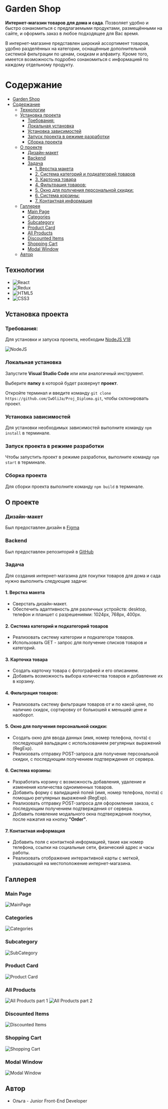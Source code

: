 # Garden Shop

**Интернет-магазин товаров для дома и сада**.
Позволяет удобно и быстро ознакомиться с предлагаемыми продуктами, размещёнными на сайте, и оформить заказ в любое подходящее для Вас время.

В интернет-магазине представлен широкий ассортимент товаров, удобно разделённых на категории, оснащённые дополнительной системой фильтрации по ценам, скидкам и алфавиту. Кроме того, имеется возможность подробно ознакомиться с информацией по каждому отдельному продукту. 

# Содержание

- [Garden Shop](#garden-shop)
- [Содержание](#содержание)
	- [Технологии](#технологии)
	- [Установка проекта](#установка-проекта)
		- [Требования:](#требования)
		- [Локальная установка](#локальная-установка)
		- [Установка зависимостей](#установка-зависимостей)
		- [Запуск проекта в режиме разработки](#запуск-проекта-в-режиме-разработки)
		- [Сборка проекта](#сборка-проекта)
	- [О проекте](#о-проекте)
		- [Дизайн-макет](#дизайн-макет)
		- [Backend](#backend)
		- [Задача](#задача)
			- [1. Верстка макета](#1-верстка-макета)
			- [2. Система категорий и подкатегорий товаров](#2-система-категорий-и-подкатегорий-товаров)
			- [3. Карточка товара](#3-карточка-товара)
			- [4. Фильтрация товаров:](#4-фильтрация-товаров)
			- [5. Окно для получения персональной скидки:](#5-окно-для-получения-персональной-скидки)
			- [6. Система корзины:](#6-система-корзины)
			- [7.  Контактная информация](#7--контактная-информация)
	- [Галлерея](#галлерея)
		- [Main Page](#main-page)
		- [Categories](#categories)
		- [Subcategory](#subcategory)
		- [Product Card](#product-card)
		- [All Products](#all-products)
		- [Discounted Items](#discounted-items)
		- [Shopping Cart](#shopping-cart)
		- [Modal Window](#modal-window)
	- [Автор](#автор)

## Технологии
- ![React](https://img.shields.io/badge/react-%2320232a.svg?style=for-the-badge&logo=react&logoColor=%2361DAFB)
- ![Redux](https://img.shields.io/badge/redux-%23593d88.svg?style=for-the-badge&logo=redux&logoColor=white)
- ![HTML5](https://img.shields.io/badge/html5-%23E34F26.svg?style=for-the-badge&logo=html5&logoColor=white)
- ![CSS3](https://img.shields.io/badge/css3-%231572B6.svg?style=for-the-badge&logo=css3&logoColor=white)

## Установка проекта

### Требования:
Для установки и запуска проекта, необходим [NodeJS V18](https://nodejs.org/en/blog/release/v18.12.0)

![NodeJS](https://img.shields.io/badge/node.js-6DA55F?style=for-the-badge&logo=node.js&logoColor=white)

###  Локальная установка
Запустите **Visual Studio Code** или или аналогичный инструмент.

Выберите **папку** в которой будет развернут **проект**.

Откройте терминал и введите команду ``git clone https://github.com/IwOliJa/Proj_Diploma.git``, чтобы склонировать проект.

### Установка зависимостей
Для установки необходимых зависимостей выполните команду ``npm install`` в терминале.

### Запуск проекта в режиме разработки
Чтобы запустить проект в режиме разработки, выполните команду ``npm start`` в терминале.

### Сборка проекта
Для сборки проекта выполните команду ``npm build`` в терминале.

##  О проекте

### Дизайн-макет
Был предоставлен дизайн в [Figma](https://www.figma.com/file/yNWvXvjZC0t8d9yBOpeEPy/Garden?node-id=4743%3A989)

### Backend
Был предоставлен репозиторий в [GitHub](https://github.com/HaykInanc/telran_project_backend)

### Задача
Для создания интернет-магазина для покупки товаров для дома и сада нужно выполнить следующие задачи:

#### 1. Верстка макета
- Сверстать дизайн-макет.
- Обеспечить адаптивность для различных устройств:  desktop, телефон и планшет с разрешениями: 1024px, 768px, 400px.
#### 2. Система категорий и подкатегорий товаров
- Реализовать систему категории  и подкатегори товаров.
- Использовать GET - запрос для получение списков товаров и категорий.

#### 3. Карточка товара
- Создать карточку товара с фотографией и его описанием.
- Добавить возможность выбора количества товаров и добавление их в корзину.

#### 4. Фильтрация товаров:
- Реализовать систему фильтрации товаров от и по какой цене, по наличию скидок, сортировку от болькошей к меньшей цене и наоборот.

#### 5. Окно для получения персональной скидки:
- Создать окно для ввода данных (имя, номер телефона, почта) с последующей вальдации с использованием регулярных выражений (RegExp).
- Реализовать отправку POST-запроса для  получение персональной скидки, с последующим получением подтверждения от сервера.
#### 6. Система корзины:

- Разработать корзину с возможность добавления, удаление и изменения количества одноименных товаров.
- Добавить форму с валидацией полей (имя, номер телефона, почта) с помощью регулярных выражений (RegExp).
- Реализовать отправку POST-запроса для офоромления заказа, с последующим получением подтверждения от сервера.
-  Добавить появление модального окна подтверждения покупки, после нажатия на кнопку **"Order"**.

#### 7.  Контактная информация
- Добавить поля с контактной информацией, такие как номер телефона, ссылки на социальные сети, физический адрес и часы работы.
- Реализовать отображение интерактивной карты с меткой, указывающей на местоположение интернет-магазина.

## Галлерея

### Main Page

![MainPage](https://cdn.discordapp.com/attachments/639420321677443073/1196275143534714900/MainPage.png?ex=65b7090b&is=65a4940b&hm=7c34d23e0a04681ba37939b6e465d7a7bee6db4496655fcabf7f50fe70e7a58c&)
	
### Categories
![Categories](https://cdn.discordapp.com/attachments/639420321677443073/1196275623518281728/Categories.png?ex=65b7097e&is=65a4947e&hm=dc941a9c515c06eabf9dea15f8331b5d6bd1361a0d2a5f5356b710466c0ca3b7&)
### Subcategory
![SubCategory](https://cdn.discordapp.com/attachments/639420321677443073/1196276222515236914/SubCategory.png?ex=65b70a0d&is=65a4950d&hm=cee2f63afba7e9b1133338845c96994611341d8562fca18f64bbbead0b043d7f&)
### Product Card
![Product Card](https://cdn.discordapp.com/attachments/639420321677443073/1196279060075130890/ProductInfo.png?ex=65b70cb1&is=65a497b1&hm=ae02c47aac136f221fc9e7509a89103e4f928d120649bb80b64ea70c42a3ff6f&)

### All Products

![All Products part 1](https://cdn.discordapp.com/attachments/639420321677443073/1196290194505220146/AllProducts1.png?ex=65b71710&is=65a4a210&hm=bb1e9f89308ee10010accf47b07338d1e2afc7594b83b51eda440a4235883a4e&)
![All Products part 2](https://cdn.discordapp.com/attachments/639420321677443073/1196290195348271124/AllProducts2.png?ex=65b71710&is=65a4a210&hm=948ea1b0930a994022dbd73c21654ccdc0da2edb321abab35c7bed389867e451&)
### Discounted Items
![Discounted Items](https://cdn.discordapp.com/attachments/639420321677443073/1196279059009769634/DiscountendItems.png?ex=65b70cb1&is=65a497b1&hm=e7671d5e9e0ae21af294312335ee6c26dd751c2f799c68687e2caa476909ffdf&)
### Shopping Cart
![Shopping Cart](https://cdn.discordapp.com/attachments/639420321677443073/1196279061157253140/ShoppingCart.png?ex=65b70cb1&is=65a497b1&hm=1f76376fa5199613a520a5738038a8a89745864355451f4e6f1065c60e31a9c6&)

### Modal Window
![Modal Window](https://cdn.discordapp.com/attachments/639420321677443073/1196287439594082364/ModaleWindow.png?ex=65b7147f&is=65a49f7f&hm=10350845b330eebcb60e815fc71d5d42e2218dd526f755cea5169f6cdb7181df&)
## Автор

- Ольга - Junior Front-End Developer